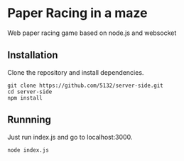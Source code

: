 Paper Racing in a maze
======================

Web paper racing game based on node.js and websocket

## Installation

Clone the repository and install dependencies.

```
git clone https://github.com/5132/server-side.git
cd server-side
npm install
```

## Runnning

Just run index.js and go to localhost:3000.

```
node index.js
```